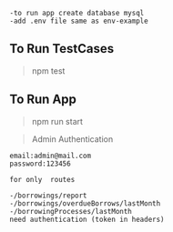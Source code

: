 
```tsx
-to run app create database mysql
-add .env file same as env-example  

```
## To Run TestCases
> npm test
 
## To Run App
> npm run start
  

> Admin Authentication
```tsx
email:admin@mail.com
password:123456

for only  routes 

-/borrowings/report
-/borrowings/overdueBorrows/lastMonth
-/borrowingProcesses/lastMonth
need authentication (token in headers)
```


